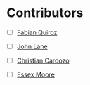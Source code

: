 # Contributors
- [ ] [Fabian Quiroz](https://www.linkedin.com/in/fabian-quiroz-a1ab6b111)
- [ ] [John Lane](linkedin.com/in/johnmichaellane)
- [ ] [Christian Cardozo](linkedin.com/in/christian-a-cardozo)
- [ ] [Essex Moore](https://github.com/TowerOfMooreDoor) 






